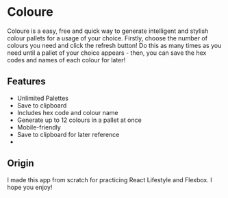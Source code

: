 # Coloure
Coloure is a easy, free and quick way to generate intelligent and stylish colour pallets for a usage of your choice. Firstly, choose the number of colours you need and click the refresh button! Do this as many times as you need until a pallet of your choice appears - then, you can save the hex codes and names of each colour for later!

## Features

 - Unlimited Palettes
 - Save to clipboard
 - Includes hex code and colour name
 - Generate up to 12 colours in a pallet at once
 - Mobile-friendly
 - Save to clipboard for later reference
 - 
## Origin
I made this app from scratch for practicing React Lifestyle and Flexbox. I hope you enjoy!
